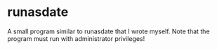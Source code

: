 # runasdate
A small program similar to runasdate that I wrote myself. Note that the program must run with administrator privileges!
